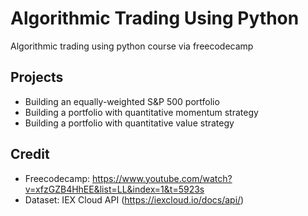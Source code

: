 # Algorithmic Trading Using Python
Algorithmic trading using python course via freecodecamp

## Projects
- Building an equally-weighted S&P 500 portfolio
- Building a portfolio with quantitative momentum strategy
- Building a portfolio with quantitative value strategy

## Credit
- Freecodecamp: https://www.youtube.com/watch?v=xfzGZB4HhEE&list=LL&index=1&t=5923s
- Dataset: IEX Cloud API (https://iexcloud.io/docs/api/)
